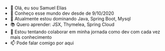 - 👋 Olá, eu sou Samuel Elias
- 👀 Conheço esse mundo dev desde de 9/10/2020
- 🌱 Atualmente estou dominando Java, Spring Boot, Mysql
- 📚 Quero aprender: JSX, Thymelea, Spring Cloud
- 💞️ Estou tentando colaborar em minha jornada como dev com cada vez mais conhecimento
- 📫 Pode falar comigo por aqui
